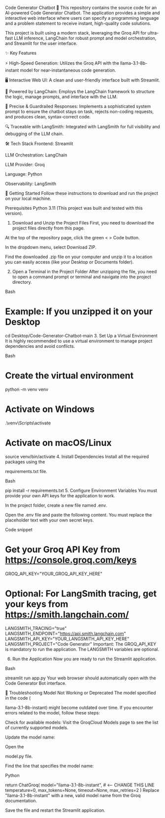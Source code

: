 Code Generator Chatbot 🤖
This repository contains the source code for an AI-powered Code Generator Chatbot. The application provides a simple and interactive web interface where users can specify a programming language and a problem statement to receive instant, high-quality code solutions.

This project is built using a modern stack, leveraging the Groq API for ultra-fast LLM inference, LangChain for robust prompt and model orchestration, and Streamlit for the user interface.

✨ Key Features

⚡ High-Speed Generation: Utilizes the Groq API with the llama-3.1-8b-instant model for near-instantaneous code generation.

🖥️ Interactive Web UI: A clean and user-friendly interface built with Streamlit.

🔗 Powered by LangChain: Employs the LangChain framework to structure the logic, manage prompts, and interface with the LLM.

🎯 Precise & Guardrailed Responses: Implements a sophisticated system prompt to ensure the chatbot stays on task, rejects non-coding requests, and produces clean, syntax-correct code.

🔍 Traceable with LangSmith: Integrated with LangSmith for full visibility and debugging of the LLM chain.

🛠️ Tech Stack
Frontend: Streamlit

LLM Orchestration: LangChain

LLM Provider: Groq

Language: Python

Observability: LangSmith

🚀 Getting Started
Follow these instructions to download and run the project on your local machine.

Prerequisites
Python 3.11 (This project was built and tested with this version).

1. Download and Unzip the Project Files
First, you need to download the project files directly from this page.

At the top of the repository page, click the green < > Code button.

In the dropdown menu, select Download ZIP.

Find the downloaded .zip file on your computer and unzip it to a location you can easily access (like your Desktop or Documents folder).

2. Open a Terminal in the Project Folder
After unzipping the file, you need to open a command prompt or terminal and navigate into the project directory.

Bash

# Example: If you unzipped it on your Desktop
cd Desktop/Code-Generator-Chatbot-main
3. Set Up a Virtual Environment
It is highly recommended to use a virtual environment to manage project dependencies and avoid conflicts.

Bash

# Create the virtual environment
python -m venv venv

# Activate on Windows
.\venv\Scripts\activate

# Activate on macOS/Linux
source venv/bin/activate
4. Install Dependencies
Install all the required packages using the 

requirements.txt file.

Bash

pip install -r requirements.txt
5. Configure Environment Variables
You must provide your own API keys for the application to work.

In the project folder, create a new file named .env.

Open the .env file and paste the following content. You must replace the placeholder text with your own secret keys.

Code snippet

# Get your Groq API Key from https://console.groq.com/keys
GROQ_API_KEY="YOUR_GROQ_API_KEY_HERE"

# Optional: For LangSmith tracing, get your keys from https://smith.langchain.com/
LANGSMITH_TRACING="true"
LANGSMITH_ENDPOINT="https://api.smith.langchain.com"
LANGSMITH_API_KEY="YOUR_LANGSMITH_API_KEY_HERE"
LANGSMITH_PROJECT="Code Generator"
Important: The GROQ_API_KEY is mandatory to run the application. The LANGSMITH variables are optional.

6. Run the Application
Now you are ready to run the Streamlit application.

Bash

streamlit run app.py
Your web browser should automatically open with the Code Generator Bot interface.

🔧 Troubleshooting
Model Not Working or Deprecated
The model specified in the code (

llama-3.1-8b-instant) might become outdated over time. If you encounter errors related to the model, follow these steps:

Check for available models: Visit the GroqCloud Models page to see the list of currently supported models.

Update the model name:

Open the 

model.py file.

Find the line that specifies the model name:

Python

return ChatGroq(
    model="llama-3.1-8b-instant",  # <-- CHANGE THIS LINE
    temperature=0,
    max_tokens=None,
    timeout=None,
    max_retries=2
    )
Replace "llama-3.1-8b-instant" with a new, valid model name from the Groq documentation.

Save the file and restart the Streamlit application.